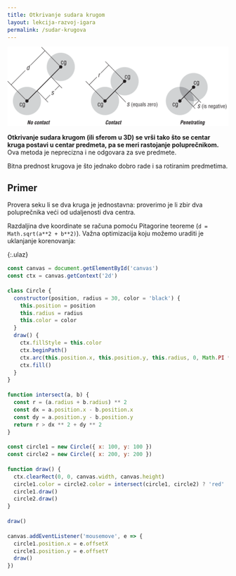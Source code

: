 ```yaml
---
title: Otkrivanje sudara krugom
layout: lekcija-razvoj-igara
permalink: /sudar-krugova
---
```


![kolizija-kruznica](/images/razvoj-igara/kolizija-kruznica.png)

**Otkrivanje sudara krugom (ili sferom u 3D) se vrši tako što se centar kruga postavi u centar predmeta, pa se meri rastojanje poluprečnikom.** Ova metoda je neprecizna i ne odgovara za sve predmete.

Bitna prednost krugova je što jednako dobro rade i sa rotiranim predmetima.

## Primer

Provera seku li se dva kruga je jednostavna: proverimo je li zbir dva poluprečnika veći od udaljenosti dva centra. 

Razdaljina dve koordinate se računa pomoću Pitagorine teoreme (`d = Math.sqrt(a**2 + b**2)`). Važna optimizacija koju možemo uraditi je uklanjanje korenovanja:

{:.ulaz}
```js
const canvas = document.getElementById('canvas')
const ctx = canvas.getContext('2d')

class Circle {
  constructor(position, radius = 30, color = 'black') {
    this.position = position
    this.radius = radius
    this.color = color
  }
  draw() {
    ctx.fillStyle = this.color
    ctx.beginPath()
    ctx.arc(this.position.x, this.position.y, this.radius, 0, Math.PI * 2)
    ctx.fill()
  }
}

function intersect(a, b) {
  const r = (a.radius + b.radius) ** 2
  const dx = a.position.x - b.position.x
  const dy = a.position.y - b.position.y
  return r > dx ** 2 + dy ** 2
}

const circle1 = new Circle({ x: 100, y: 100 })
const circle2 = new Circle({ x: 200, y: 200 })

function draw() {
  ctx.clearRect(0, 0, canvas.width, canvas.height)
  circle1.color = circle2.color = intersect(circle1, circle2) ? 'red' : 'black'
  circle1.draw()
  circle2.draw()
}

draw()

canvas.addEventListener('mousemove', e => {
  circle1.position.x = e.offsetX
  circle1.position.y = e.offsetY
  draw()
})
```
